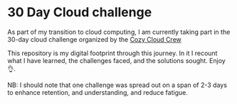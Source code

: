 # 30 Day Cloud challenge
As part of my transition to cloud computing, I am currently taking part in the 30-day cloud challenge organized by the [Cozy Cloud Crew](https://cozycloudcrew.com/#discord)

This repository is my digital footprint through this journey. In it I recount what I have learned, the challenges faced, and the solutions sought. Enjoy 👌.

NB: I should note that one challenge was spread out on a span of 2-3 days to enhance retention, and understanding, and reduce fatigue.
